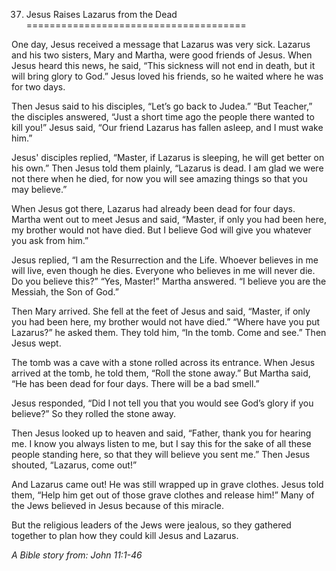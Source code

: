 37. Jesus Raises Lazarus from the Dead
======================================

One day, Jesus received a message that Lazarus was very sick. Lazarus
and his two sisters, Mary and Martha, were good friends of Jesus. When
Jesus heard this news, he said, “This sickness will not end in death,
but it will bring glory to God.” Jesus loved his friends, so he waited
where he was for two days.

Then Jesus said to his disciples, “Let’s go back to Judea.” “But
Teacher,” the disciples answered, “Just a short time ago the people
there wanted to kill you!” Jesus said, “Our friend Lazarus has fallen
asleep, and I must wake him.”

Jesus' disciples replied, “Master, if Lazarus is sleeping, he will get
better on his own.” Then Jesus told them plainly, “Lazarus is dead. I am
glad we were not there when he died, for now you will see amazing things
so that you may believe.”

When Jesus got there, Lazarus had already been dead for four days.
Martha went out to meet Jesus and said, “Master, if only you had been
here, my brother would not have died. But I believe God will give you
whatever you ask from him.”

Jesus replied, “I am the Resurrection and the Life. Whoever believes in
me will live, even though he dies. Everyone who believes in me will
never die. Do you believe this?” “Yes, Master!” Martha answered. “I
believe you are the Messiah, the Son of God.”

Then Mary arrived. She fell at the feet of Jesus and said, “Master, if
only you had been here, my brother would not have died.” “Where have you
put Lazarus?” he asked them. They told him, “In the tomb. Come and see.”
Then Jesus wept.

The tomb was a cave with a stone rolled across its entrance. When Jesus
arrived at the tomb, he told them, “Roll the stone away.” But Martha
said, “He has been dead for four days. There will be a bad smell.”

Jesus responded, “Did I not tell you that you would see God’s glory if
you believe?” So they rolled the stone away.

Then Jesus looked up to heaven and said, “Father, thank you for hearing
me. I know you always listen to me, but I say this for the sake of all
these people standing here, so that they will believe you sent me.” Then
Jesus shouted, “Lazarus, come out!”

And Lazarus came out! He was still wrapped up in grave clothes. Jesus
told them, “Help him get out of those grave clothes and release him!”
Many of the Jews believed in Jesus because of this miracle.

But the religious leaders of the Jews were jealous, so they gathered
together to plan how they could kill Jesus and Lazarus.

*A Bible story from: John 11:1-46*
